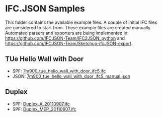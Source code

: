 # IFC.JSON Samples
This folder contains the available example files. A couple of initial IFC files are considered to start from. These example files are created manually. Automated parsers and exporters are being implemented in: https://github.com/IFCJSON-Team/IFC2JSON_python and https://github.com/IFCJSON-Team/Sketchup-ifcJSON-export.

## TUe Hello Wall with Door
- SPF: [7m900_tue_hello_wall_with_door_ifc5.ifc](7m900_tue_hello_wall_with_door_ifc4.ifc)
- JSON: [7m900_tue_hello_wall_with_door_ifc5_manual.json](7m900_tue_hello_wall_with_door_ifc4_manual.json)

## Duplex
- SPF: [Duplex_A_20110907.ifc](Duplex_A_20110907.ifc)
- SPF: [Duplex_MEP_20110907.ifc](Duplex_MEP_20110907.ifc)